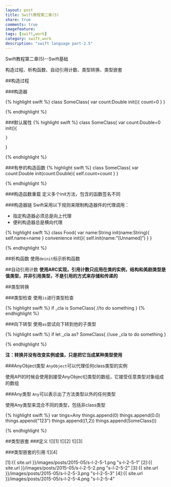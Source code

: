 ```yaml
---
layout: post
title: Swift教程第二章(5)
share: true
comments: true
imagefeature:
tags: [swift,work]
category: swift,work
description: "swift language part-2.5"
---
```


Swift教程第二章(5)--Swift基础

构造过程、析构函数、自动引用计数、类型转换、类型嵌套

<!--more-->
##构造过程

###构造器

{% highlight swift %}
class SomeClass{
	var count:Double
	init(){
		count=0
	}
}

{%  endhighlight %}


###默认属性
{% highlight swift %}
class SomeClass{
	var count:Double=0
	init(){

	}
}

{%  endhighlight %}


###有参的构造函数
{% highlight swift %}
class SomeClass{
	var count:Double
	init(count:Double){
		self.count=count
	}
}

{%  endhighlight %}

###构造函数重载
定义多个init方法，包含的函数签名不同

###构造器链
Swift采用以下规则来限制构造器件的代理调用：

* 指定构造器必须总是向上代理
* 便利构造器总是横向代理

{% highlight swift %}
class Food{
	var name:String
	init(name:String){
		self.name=name
	}
	convenience init(){
		self.init(name:"[Unnamed]")
	}
}

{%  endhighlight %}

##析构函数
使用`deinit`标示析构函数

##自动引用计数
**使用ARC实现，引用计数只应用在类的实例，结构和美剧类型是值类型，并非引用类型，不是引用的方式来存储和传递的**

##类型转换

###类型检查
使用`is`进行类型检查

{% highlight swift %}
if _cla is SomeClass{
	//to do something
}
{%  endhighlight %}



###向下转型
使用`as`尝试向下转到他的子类型

{% highlight swift %}
if let _cla as? SomeClass{
	//use _cla to do something
}

{%  endhighlight %}

**注：转换并没有改变实例或值，只是把它当成某种类型使用**

###AnyObject类型
`AnyObject`可以代理任何class类型的实例


使用API的时候会使用到接受AnyObject[]类型的数组，它接受任意类型对象组成的数组

###Any类型
`Any`可以表示出了方法类型以外的任何类型

使用Any类型来混合不同的类型，包括非class类型


{% highlight swift %}
var tings=Any[]()
things.append(0)
things.append(0.0)
things.append("123")
things.append((1,2))
things.append(SomeClass())

{%  endhighlight %}

##类型嵌套
###定义
![][1]
![][2]
![][3]

###类型嵌套的引用
![][4]



[1]:{{ site.url }}/images/posts/2015-05/s-l-2-5-1.png "s-l-2-5-1"
[2]:{{ site.url }}/images/posts/2015-05/s-l-2-5-2.png "s-l-2-5-2"
[3]:{{ site.url }}/images/posts/2015-05/s-l-2-5-3.png "s-l-2-5-3"
[4]:{{ site.url }}/images/posts/2015-05/s-l-2-5-4.png "s-l-2-5-4"

